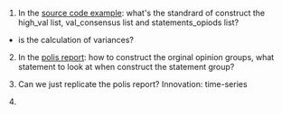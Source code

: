 1. In the [source code example](https://github.com/compdemocracy/notebooks/blob/master/American%20Assembly%20BG%20analysis%20v0.7%20subconversation%2C%20every%20vote.ipynb): what's the standrard of construct the high_val list, val_consensus list and statements_opiods list? 
* is the calculation of variances? 

2. In the [polis report](https://pol.is/report/r32beaksmhwesyum6kaur): how to construct the orginal opinion groups, what statement to look at when construct the statement group? 

3. Can we just replicate the polis report? Innovation: time-series

4. 

